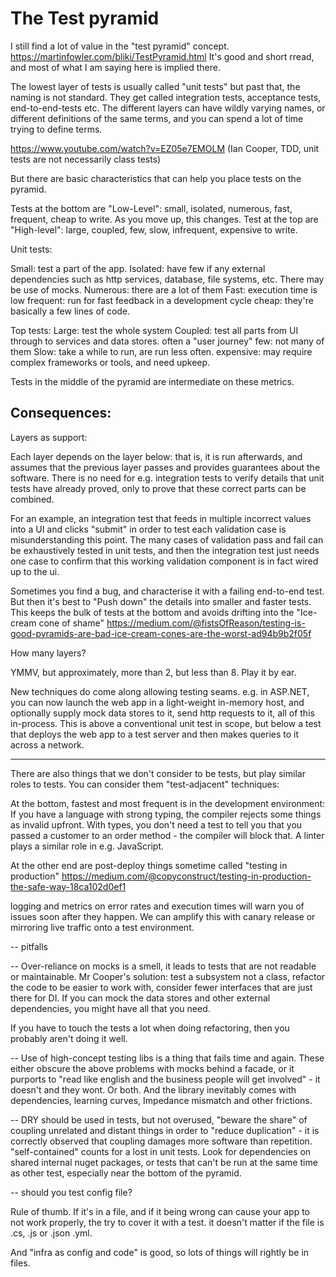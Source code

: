 # The Test pyramid

I still find a lot of value in the "test pyramid" concept.
https://martinfowler.com/bliki/TestPyramid.html It's good and short rread, and most of what I am saying here is implied there.

The lowest layer of tests is usually called "unit tests" but past that, the naming is not standard. They get called integration tests, acceptance tests, end-to-end-tests etc. The different layers can have wildly varying names, or different definitions of the same terms, and you can spend a lot of time trying to define terms.

https://www.youtube.com/watch?v=EZ05e7EMOLM (Ian Cooper, TDD, unit tests are not necessarily class tests)

But there are basic characteristics that can help you place tests on the pyramid.

Tests at the bottom are "Low-Level": small, isolated, numerous, fast, frequent, cheap to write.
As you move up, this changes.
Test at the top are "High-level": large, coupled, few, slow, infrequent, expensive to write.

Unit tests:

Small: test a part of the app.
Isolated: have few if any external dependencies such as http services, database, file systems, etc. There may be use of mocks.
Numerous: there are a lot of them
Fast: execution time is low 
frequent: run for fast feedback in a development cycle
cheap: they're basically a few lines of code.

Top tests:
Large: test the whole system
Coupled: test all parts from UI through to services and data stores. often a "user journey"
few: not many of them
Slow: take a while to run, are run less often.
expensive: may require complex frameworks or tools, and need upkeep.


Tests in the middle of the pyramid are intermediate on these metrics.


Consequences:
---
Layers as support:

Each layer depends on the layer below: that is, it is run afterwards, and assumes that the previous layer passes and provides guarantees about the software. There is no need for e.g. integration tests to verify details that unit tests have already proved, only to prove that these correct parts can be combined.

For an example, an integration test that feeds in multiple incorrect values into a UI and clicks "submit" in order to test each validation case is misunderstanding this point. The many cases of validation pass and fail can be exhaustively tested in unit tests, and then the integration test just needs one case to confirm that this working validation component is in fact wired up to the ui.

Sometimes you find a bug, and characterise it with a failing end-to-end test. But then it's best to "Push down" the details into smaller and faster tests. This keeps the bulk of tests at the bottom and avoids drifting into the "Ice-cream cone of shame" https://medium.com/@fistsOfReason/testing-is-good-pyramids-are-bad-ice-cream-cones-are-the-worst-ad94b9b2f05f

How many layers?

YMMV, but approximately, more than 2, but less than 8. Play it by ear.

New techniques do come along allowing testing seams. e.g. in ASP.NET, you can now launch the web app in a light-weight in-memory host, and optionally supply mock data stores to it, send http requests to it, all of this in-process. This is above a conventional unit test in scope, but below a test that deploys the web app to a test server and then makes queries to it across a network.


--- 

There are also things that we don't consider to be tests, but play similar roles to tests. You can consider them "test-adjacent" techniques:

At the bottom, fastest and most frequent is in the development environment:
If you have a language with strong typing, the compiler rejects some things as invalid upfront. With types, you don't need a test to tell you that you passed a customer to an order method - the compiler will block that. A linter plays a similar role in e.g. JavaScript.

At the other end are post-deploy things sometime called "testing in production" https://medium.com/@copyconstruct/testing-in-production-the-safe-way-18ca102d0ef1

logging and metrics on error rates and execution times will warn you of issues soon after they happen. We can amplify this with canary release or mirroring live traffic onto a test environment.


-- pitfalls

--
Over-reliance on mocks is a smell, it leads to tests that are not readable or maintainable.
Mr Cooper's solution: test a subsystem not a class, refactor the code to be easier to work with, consider fewer interfaces that are just there for DI. If you can mock the data stores and other external dependencies, you might have all that you need.

If you have to touch the tests a lot when doing refactoring, then you probably aren't doing it well.

--
Use of high-concept testing libs is a thing that fails time and again.
These either obscure the above problems with mocks behind a facade, or it purports to "read like english and the business people will get involved" - it doesn't and they wont. Or both. And the library inevitably comes with dependencies, learning curves, Impedance  mismatch and other frictions.


-- DRY should be used in tests, but not overused, "beware the share" of coupling unrelated and distant things in order to "reduce duplication" - it is correctly observed that coupling damages more software than repetition. "self-contained" counts for a lost in unit tests. Look for dependencies on shared internal nuget packages, or tests that can't be run at the same time as other test, especially near the bottom of the pyramid.

-- should you test config file?

Rule of thumb. If it's in a file, and if it being wrong can cause your app to not work properly, the try to cover it with a test. it doesn't matter if the file is .cs, .js or .json  .yml.

And "infra as config and code" is good, so lots of things will rightly be in files.